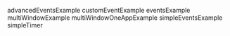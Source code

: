 advancedEventsExample
customEventExample
eventsExample
multiWindowExample
multiWindowOneAppExample
simpleEventsExample
simpleTimer
